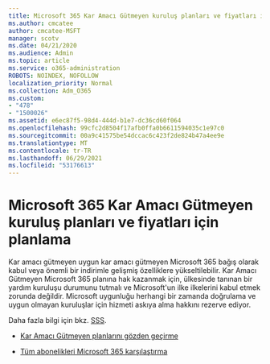 ```yaml
---
title: Microsoft 365 Kar Amacı Gütmeyen kuruluş planları ve fiyatları için planlama
ms.author: cmcatee
author: cmcatee-MSFT
manager: scotv
ms.date: 04/21/2020
ms.audience: Admin
ms.topic: article
ms.service: o365-administration
ROBOTS: NOINDEX, NOFOLLOW
localization_priority: Normal
ms.collection: Adm_O365
ms.custom:
- "478"
- "1500026"
ms.assetid: e6ec87f5-98d4-444d-b1e7-dc36cd60f064
ms.openlocfilehash: 99cfc2d8504f17afb0ffa0b6611594035c1e97c0
ms.sourcegitcommit: 00a9c41575be54dccac6c423f2de824b47a4ee9e
ms.translationtype: MT
ms.contentlocale: tr-TR
ms.lasthandoff: 06/29/2021
ms.locfileid: "53176613"
---
```

# <a name="microsoft-365-for-nonprofit-plans-and-pricing"></a>Microsoft 365 Kar Amacı Gütmeyen kuruluş planları ve fiyatları için planlama

Kar amacı gütmeyen uygun kar amacı gütmeyen Microsoft 365 bağış olarak kabul veya önemli bir indirimle gelişmiş özelliklere yükseltilebilir. Kar Amacı Gütmeyen Microsoft 365 planına hak kazanmak [](https://go.microsoft.com/fwlink/p/?LinkID=330253) için, ülkesinde tanınan bir yardım kuruluşu durumunu tutmalı ve Microsoft'un ilke ilkelerini kabul etmek zorunda değildir. Microsoft uygunluğu herhangi bir zamanda doğrulama ve uygun olmayan kuruluşlar için hizmeti askıya alma hakkını rezerve ediyor.
  
Daha fazla bilgi için bkz. [SSS](https://products.office.com/nonprofit/office-365-nonprofit).
  
- [Kar Amacı Gütmeyen planlarını gözden geçirme](https://products.office.com/nonprofit/office-365-nonprofit-plans-and-pricing?tab=1)

- [Tüm abonelikleri Microsoft 365 karşılaştırma](https://products.office.com/business/compare-more-office-365-for-business-plans)